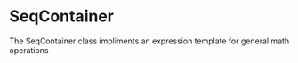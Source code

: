 # SeqContainer
The SeqContainer class impliments an expression template for general math operations
